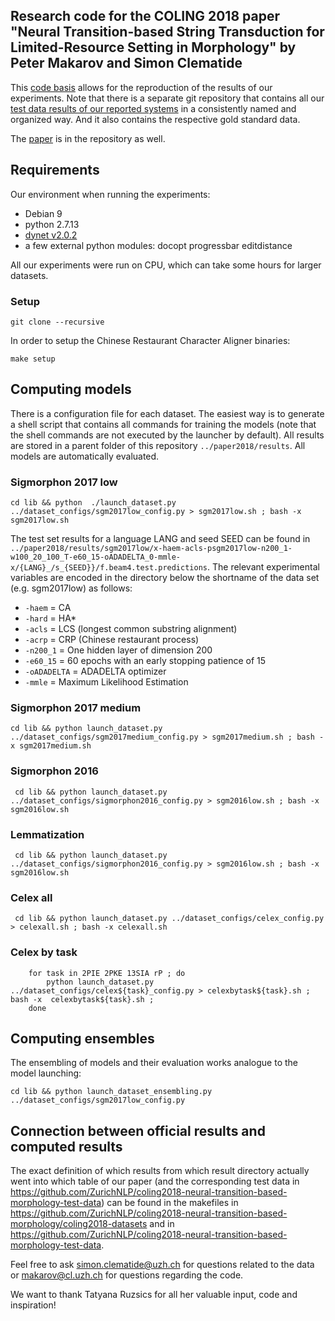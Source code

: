 ## Research code for the COLING 2018 paper "Neural Transition-based String Transduction for Limited-Resource Setting in Morphology" by Peter Makarov and Simon Clematide 
This [code basis](https://github.com/ZurichNLP/coling2018-neural-transition-based-morphology) allows for the reproduction of the results of our experiments.
Note that there is a separate git repository that contains all our [test data results of our reported systems](https://github.com/ZurichNLP/coling2018-neural-transition-based-morphology-test-data) in a consistently named and organized way. 
And it also contains the respective gold standard data.

The [paper](paper/coling-2018-paper.pdf) is in the repository as well.

## Requirements
Our environment when running the experiments:
 - Debian 9
 - python 2.7.13
 - [dynet v2.0.2](https://github.com/clab/dynet/releases/tag/2.0.2)
 - a few external python modules: docopt progressbar editdistance 

All our experiments were run on CPU, which can take some hours for larger datasets.

### Setup
```git clone --recursive ```

In order to setup the Chinese Restaurant Character Aligner binaries:

```make setup```



## Computing models
There is a configuration file for each dataset. The easiest way is to generate a shell script that contains all commands for training the models (note that the shell commands are not executed by the launcher by default).
All results are stored in a parent folder of this repository `../paper2018/results`.
All models are automatically evaluated.

### Sigmorphon 2017 low

``` cd lib && python  ./launch_dataset.py ../dataset_configs/sgm2017low_config.py > sgm2017low.sh ; bash -x sgm2017low.sh ``` 

The test set results for a language LANG and seed SEED can be found in ` ../paper2018/results/sgm2017low/x-haem-acls-psgm2017low-n200_1-w100_20_100_T-e60_15-oADADELTA_0-mmle-x/{LANG}_/s_{SEED}}/f.beam4.test.predictions`.
The relevant experimental variables are encoded in the directory below the shortname of the data set (e.g. sgm2017low) as follows:
 - `-haem` = CA
 - `-hard` = HA\*
 - `-acls` = LCS (longest common substring alignment)
 - `-acrp` = CRP (Chinese restaurant process)
 - `-n200_1` = One hidden layer of dimension 200
 - `-e60_15` = 60 epochs with an early stopping patience of 15
 - `-oADADELTA` = ADADELTA optimizer
 - `-mmle` = Maximum Likelihood Estimation



### Sigmorphon 2017 medium

``` cd lib && python launch_dataset.py ../dataset_configs/sgm2017medium_config.py > sgm2017medium.sh ; bash -x sgm2017medium.sh  ``` 

### Sigmorphon 2016

``` cd lib && python launch_dataset.py ../dataset_configs/sigmorphon2016_config.py > sgm2016low.sh ; bash -x sgm2016low.sh```


### Lemmatization

``` cd lib && python launch_dataset.py ../dataset_configs/sigmorphon2016_config.py > sgm2016low.sh ; bash -x sgm2016low.sh```


### Celex all
``` cd lib && python launch_dataset.py ../dataset_configs/celex_config.py > celexall.sh ; bash -x celexall.sh```

### Celex by task

``` cd lib && 
	for task in 2PIE 2PKE 13SIA rP ; do 	
		python launch_dataset.py ../dataset_configs/celex${task}_config.py > celexbytask${task}.sh ; bash -x  celexbytask${task}.sh ;
	done
```


## Computing ensembles
The ensembling of models and their evaluation works analogue to the model launching:

```cd lib && python launch_dataset_ensembling.py ../dataset_configs/sgm2017low_config.py```


## Connection between official results and computed results
The exact definition of which results from which result directory actually went into which table of our paper (and the corresponding test data in <https://github.com/ZurichNLP/coling2018-neural-transition-based-morphology-test-data>) can be found 
in the makefiles in <https://github.com/ZurichNLP/coling2018-neural-transition-based-morphology/coling2018-datasets> and in <https://github.com/ZurichNLP/coling2018-neural-transition-based-morphology-test-data>.  


Feel free to ask <simon.clematide@uzh.ch> for questions related to the data or <makarov@cl.uzh.ch> for questions regarding the code.

We want to thank Tatyana Ruzsics for all her valuable input, code and inspiration!


